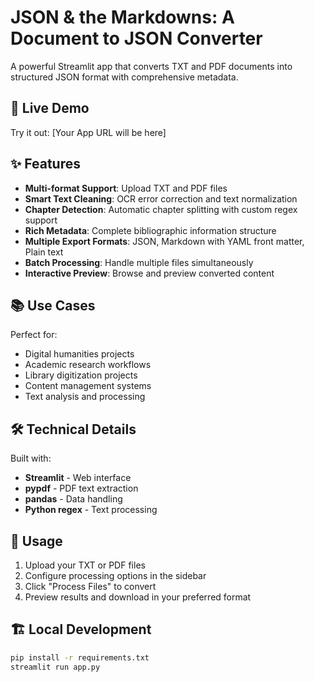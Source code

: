 # JSON & the Markdowns: A Document to JSON Converter

A powerful Streamlit app that converts TXT and PDF documents into structured JSON format with comprehensive metadata.

## 🚀 Live Demo

Try it out: [Your App URL will be here]

## ✨ Features

- **Multi-format Support**: Upload TXT and PDF files
- **Smart Text Cleaning**: OCR error correction and text normalization
- **Chapter Detection**: Automatic chapter splitting with custom regex support
- **Rich Metadata**: Complete bibliographic information structure
- **Multiple Export Formats**: JSON, Markdown with YAML front matter, Plain text
- **Batch Processing**: Handle multiple files simultaneously
- **Interactive Preview**: Browse and preview converted content

## 📚 Use Cases

Perfect for:
- Digital humanities projects
- Academic research workflows
- Library digitization projects
- Content management systems
- Text analysis and processing

## 🛠️ Technical Details

Built with:
- **Streamlit** - Web interface
- **pypdf** - PDF text extraction
- **pandas** - Data handling
- **Python regex** - Text processing

## 📖 Usage

1. Upload your TXT or PDF files
2. Configure processing options in the sidebar
3. Click "Process Files" to convert
4. Preview results and download in your preferred format

## 🏗️ Local Development

```bash
pip install -r requirements.txt
streamlit run app.py
